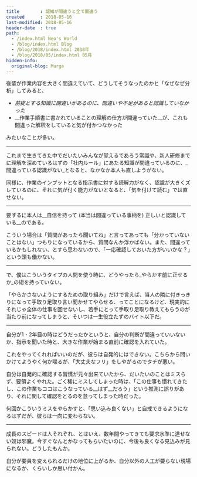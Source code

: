 ```yaml
---
title        : 認知が間違うと全て間違う
created      : 2018-05-16
last-modified: 2018-05-16
header-date  : true
path:
  - /index.html Neo's World
  - /blog/index.html Blog
  - /blog/2018/index.html 2018年
  - /blog/2018/05/index.html 05月
hidden-info:
  original-blog: Murga
---
```


後輩が作業内容を大きく間違えていて、どうしてそうなったのかと「なぜなぜ分析」してみると、

- _前提とする知識に間違いがあるのに、間違いや不足があると認識していなかった_
- __作業手順書に書かれていることの理解の仕方が間違っていた__が、これも間違った解釈をしていると気が付かつなかった

みたいなことが多い。

---

これまで生きてきた中でだいたいみんなが覚えるであろう常識や、新人研修までに理解を深めているはずの「社内ルール」にあたる知識が間違っているのに、_間違っている認識がない_となると、なかなか本人も直しようがない。

同様に、作業のインプットとなる指示書に対する読解力がなく、認識が大きくズレているのに、それに気が付く能力がないとなると、「気を付けて読む」では直せない。

---

要するに本人は__自信を持って (本当は間違っている事柄を) 正しいと認識している__のである。

こういう場合は「質問があったら聞いてね」と言ってあっても「分かっていないことはない」つもりになっているから、質問なんか浮かばない。また、間違っているかもしれない、とすら思わないので、「一応確認しておいた方がいいかな？」という頭も働かない。

---

で、僕はこういうタイプの人間を使う時に、どうやったら_やらかす前に正せるか_の術を持っていない。

「やらかさないようにするための取り組み」だけで言えば、当人の隣に付きっきりになって手取り足取り言い聞かせてやらせる、ってことになるけど、現実的にそれじゃ全体の仕事を回せないし、若手にとって手取り足取り教えてもらうのが当たり前になってしまうと、そいつは一生役立たずのバイト以下だ。

---

自分が1・2年目の時はどうだったかというと、自分の判断が間違っていいないか、指示を聞いた時と、大きな作業が始まる直前に確認を入れていた。

これをやってくれればいいのだが、彼らは自発的にはできない。こちらから問いかけてようやく何か喋るが、「大丈夫なフリ」をしやがるのでタチが悪い。

自分は自発的に確認する習慣が元々出来ていたから、だいたいのことはミスらず、要領よくやれた。ごく稀にミスしてしまった時は、「この仕事も慣れてきたし、この作業もココはこうなっている__はず__だろう」という推測に誤りがあり、それに関して確認をとるのを怠ってしまった時だった。

何回かこういうミスをやらかすと、「思い込み良くない」と自戒できるようになるはずだが、彼らは一向に変わらない。

---

成長のスピードは人それぞれ、とはいえ、数年間やってきても要求水準に達せない奴は邪魔。今すぐなんとかなってもらいたいのに、今後も良くなる見込みが見られない。どうしたもんか。

自分が要員を変えられるだけの地位に上がるか、自分以外の人工が要らない現場になるか、くらいしか思い付かん。
